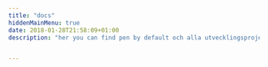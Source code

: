 ```yaml
---
title: "docs"
hiddenMainMenu: true
date: 2018-01-28T21:58:09+01:00
description: "her you can find pen by default och alla utvecklingsprojekt kan du som individ eller företag hjälpa till att utveckla eller ge oss synpunkter på."


---
```




